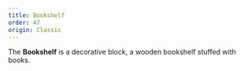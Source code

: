 ```yaml
---
title: Bookshelf
order: 47
origin: Classic
---
```


The **Bookshelf** is a decorative block, a wooden bookshelf stuffed with books.
